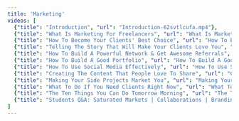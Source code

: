 ```yaml
---
title: 'Marketing'
videos: [
  {"title": "Introduction", "url": "Introduction-62svtlcufa.mp4"},
  {"title": "What Is Marketing For Freelancers", "url": "What Is Marketing For Freelancers-3mqodxn8y5.mp4"},
  {"title": "How To Become Your Clients' Best Choice", "url": "How To Become Your Clients' Best Choice-65r2gn66nc.mp4"},
  {"title": "Telling The Story That Will Make Your Clients Love You", "url": "Telling The Story That Will Make Your Clients Love You-qycw8mwg6i.mp4"},
  {"title": "How To Build A Powerful Network & Get Awesome Referrals", "url": "How To Build A Powerful Network &amp; Get Awesome Referrals-kst88zo96v.mp4"},
  {"title": "How To Build A Good Portfolio", "url": "How To Build A Good Portfolio-em31y6q08p.mp4"},
  {"title": "How To Use Social Media Effectively", "url": "How To Use Social Media Effectively-v6abjxwl7z.mp4"},
  {"title": "Creating The Content That People Love To Share", "url": "Creating The Content That People Love To Share-gq15ap3ozq.mp4"},
  {"title": "Making Your Side Projects Market You", "url": "Making Your Side Projects Market You-kze1gq4wql.mp4"},
  {"title": "What To Do If You Need Clients Right Now", "url": "What To Do If You Need Clients Right Now-cu9dj3ewud.mp4"},
  {"title": "The Ten Things You Can Do Tomorrow Morning", "url": "The Ten Things You Can Do Tomorrow Morning-b9d5hm8ano.mp4"},
  {"title": "Students Q&A: Saturated Markets | Collaborations | Branding Yourself", "url": "Students Q&amp;A: Saturated Markets | Collaborations | Branding Yourself-bhb1ruw71f.mp4"}
]
---
```

